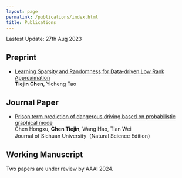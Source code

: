 ```yaml
---
layout: page
permalink: /publications/index.html
title: Publications
---
```


Lastest Update: 27th Aug 2023&nbsp; 

## Preprint
- [Learning Sparsity and Randomness for Data-driven Low Rank Approximation](https://arxiv.org/abs/2212.08186)<br>**Tiejin Chen**, Yicheng Tao<br>

## Journal Paper

- [Prison term prediction of dangerous driving based on probabilistic graphical mode](https://science.scu.edu.cn/jsunature_en/article/abstract/z200575)<br>Chen Hongxu, **Chen Tiejin**, Wang Hao, Tian Wei<br>Journal of Sichuan University（Natural Science Edition）<br>

## Working Manuscript

Two papers are under review by AAAI 2024.
<!-- 
- BLEGuard: Hybrid Detection Mechanism for Spoofing Attacks in Bluetooth Low Energy Networks (Student Abstract)<br>AAAI Conference on Artificial Intelligence (AAAI 2024, CCF-A). Under review.<br> -->



  <br>
